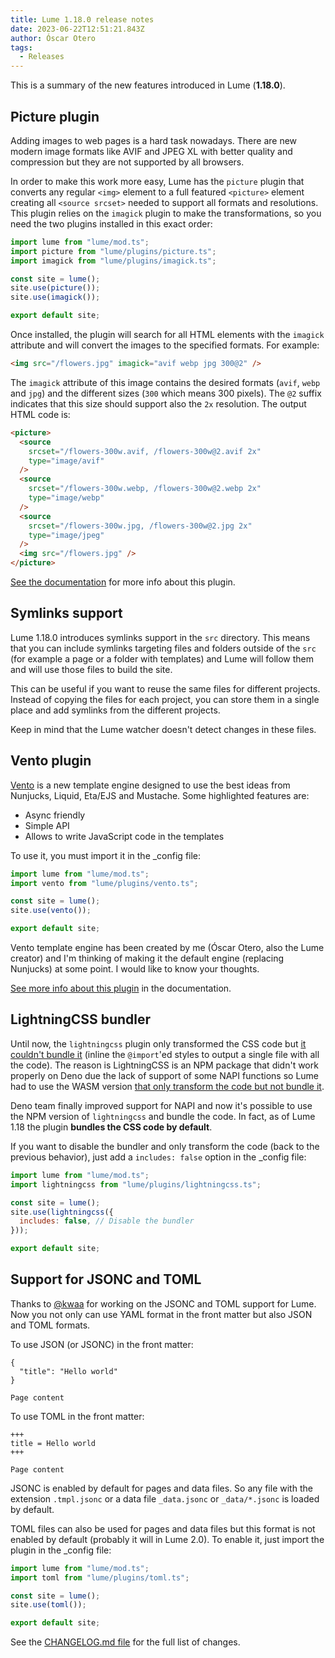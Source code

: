 ```yaml
---
title: Lume 1.18.0 release notes
date: 2023-06-22T12:51:21.843Z
author: Óscar Otero
tags:
  - Releases
---
```


This is a summary of the new features introduced in Lume (**1.18.0**).

<!-- more -->

## Picture plugin

Adding images to web pages is a hard task nowadays. There are new modern image
formats like AVIF and JPEG XL with better quality and compression but they are
not supported by all browsers.

In order to make this work more easy, Lume has the `picture` plugin that
converts any regular `<img>` element to a full featured `<picture>` element
creating all `<source srcset>` needed to support all formats and resolutions.
This plugin relies on the `imagick` plugin to make the transformations, so you
need the two plugins installed in this exact order:

```ts
import lume from "lume/mod.ts";
import picture from "lume/plugins/picture.ts";
import imagick from "lume/plugins/imagick.ts";

const site = lume();
site.use(picture());
site.use(imagick());

export default site;
```

Once installed, the plugin will search for all HTML elements with the `imagick`
attribute and will convert the images to the specified formats. For example:

```html
<img src="/flowers.jpg" imagick="avif webp jpg 300@2" />
```

The `imagick` attribute of this image contains the desired formats (`avif`,
`webp` and `jpg`) and the different sizes (`300` which means 300 pixels). The
`@2` suffix indicates that this size should support also the `2x` resolution.
The output HTML code is:

```html
<picture>
  <source
    srcset="/flowers-300w.avif, /flowers-300w@2.avif 2x"
    type="image/avif"
  />
  <source
    srcset="/flowers-300w.webp, /flowers-300w@2.webp 2x"
    type="image/webp"
  />
  <source
    srcset="/flowers-300w.jpg, /flowers-300w@2.jpg 2x"
    type="image/jpeg"
  />
  <img src="/flowers.jpg" />
</picture>
```

[See the documentation](https://lume.land/plugins/picture/) for more info about
this plugin.

## Symlinks support

Lume 1.18.0 introduces symlinks support in the `src` directory. This means that
you can include symlinks targeting files and folders outside of the `src` (for
example a page or a folder with templates) and Lume will follow them and will
use those files to build the site.

This can be useful if you want to reuse the same files for different projects.
Instead of copying the files for each project, you can store them in a single
place and add symlinks from the different projects.

Keep in mind that the Lume watcher doesn't detect changes in these files.

## Vento plugin

[Vento](https://github.com/oscarotero/vento) is a new template engine designed
to use the best ideas from Nunjucks, Liquid, Eta/EJS and Mustache. Some
highlighted features are:

- Async friendly
- Simple API
- Allows to write JavaScript code in the templates

To use it, you must import it in the _config file:

```js
import lume from "lume/mod.ts";
import vento from "lume/plugins/vento.ts";

const site = lume();
site.use(vento());

export default site;
```

Vento template engine has been created by me (Óscar Otero, also the Lume
creator) and I'm thinking of making it the default engine (replacing Nunjucks)
at some point. I would like to know your thoughts.

[See more info about this plugin](https://lume.land/plugins/vento/) in the
documentation.

## LightningCSS bundler

Until now, the `lightningcss` plugin only transformed the CSS code but
[it couldn't bundle it](https://github.com/lumeland/lume/issues/273) (inline the
`@import`'ed styles to output a single file with all the code). The reason is
LightningCSS is an NPM package that didn't work properly on Deno due the lack of
support of some NAPI functions so Lume had to use the WASM version
[that only transform the code but not bundle it](https://github.com/parcel-bundler/lightningcss/issues/277).

Deno team finally improved support for NAPI and now it's possible to use the NPM
version of `lightningcss` and bundle the code. In fact, as of Lume 1.18 the
plugin **bundles the CSS code by default**.

If you want to disable the bundler and only transform the code (back to the
previous behavior), just add a `includes: false` option in the _config file:

```js
import lume from "lume/mod.ts";
import lightningcss from "lume/plugins/lightningcss.ts";

const site = lume();
site.use(lightningcss({
  includes: false, // Disable the bundler
}));

export default site;
```

## Support for JSONC and TOML

Thanks to [@kwaa](https://github.com/kwaa) for working on the JSONC and TOML
support for Lume. Now you not only can use YAML format in the front matter but
also JSON and TOML formats.

To use JSON (or JSONC) in the front matter:

```
{
  "title": "Hello world"
}

Page content
```

To use TOML in the front matter:

```
+++
title = Hello world
+++

Page content
```

JSONC is enabled by default for pages and data files. So any file with the
extension `.tmpl.jsonc` or a data file `_data.jsonc` or `_data/*.jsonc` is
loaded by default.

TOML files can also be used for pages and data files but this format is not
enabled by default (probably it will in Lume 2.0). To enable it, just import the
plugin in the _config file:

```js
import lume from "lume/mod.ts";
import toml from "lume/plugins/toml.ts";

const site = lume();
site.use(toml());

export default site;
```

See the
[CHANGELOG.md file](https://github.com/lumeland/lume/blob/v1.18.0/CHANGELOG.md)
for the full list of changes.

